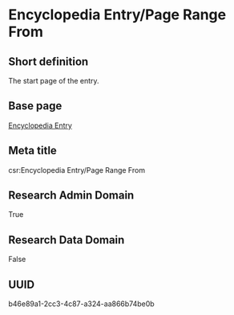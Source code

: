 # Encyclopedia Entry/Page Range From
## Short definition
The start page of the entry.
## Base page
[Encyclopedia Entry](../../Objects/Encyclopedia%20Entry.md)
## Meta title
csr:Encyclopedia Entry/Page Range From
## Research Admin Domain
True
## Research Data Domain
False
## UUID
b46e89a1-2cc3-4c87-a324-aa866b74be0b
